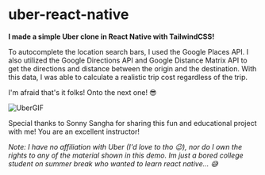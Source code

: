 # uber-react-native

**I made a simple Uber clone in React Native with TailwindCSS!**

To autocomplete the location search bars, I used the Google Places API.  I also utilized the Google Directions API and Google Distance Matrix API to get the directions and distance between the origin and the destination. With this data, I was able to calculate a realistic trip cost regardless of the trip.

I'm afraid that's it folks! Onto the next one! 😎

![UberGIF](https://user-images.githubusercontent.com/54961512/180597035-4b905bba-99b1-4802-9c93-ea22b4fb328c.gif)

Special thanks to Sonny Sangha for sharing this fun and educational project with me! You are an excellent instructor!

_Note: I have no affiliation with Uber (I'd love to tho 😉), nor do I own the rights to any of the material shown in this demo. Im just a bored college student on summer break who wanted to learn react native... 😅_
